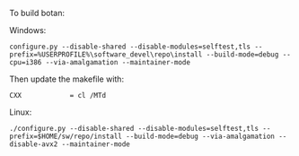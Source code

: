 To build botan:

Windows:
```
configure.py --disable-shared --disable-modules=selftest,tls --prefix=%USERPROFILE%\software_devel\repo\install --build-mode=debug --cpu=i386 --via-amalgamation --maintainer-mode
```

Then update the makefile with:
```
CXX            = cl /MTd
```

Linux:
```
./configure.py --disable-shared --disable-modules=selftest,tls --prefix=$HOME/sw/repo/install --build-mode=debug --via-amalgamation --disable-avx2 --maintainer-mode
```
